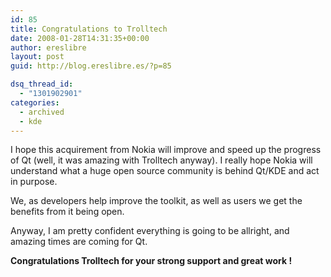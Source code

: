 ```yaml
---
id: 85
title: Congratulations to Trolltech
date: 2008-01-28T14:31:35+00:00
author: ereslibre
layout: post
guid: http://blog.ereslibre.es/?p=85

dsq_thread_id:
  - "1301902901"
categories:
  - archived
  - kde
---
```

I hope this acquirement from Nokia will improve and speed up the progress of Qt (well, it was amazing with Trolltech anyway). I really hope Nokia will understand what a huge open source community is behind Qt/KDE and act in purpose.

We, as developers help improve the toolkit, as well as users we get the benefits from it being open.

Anyway, I am pretty confident everything is going to be allright, and amazing times are coming for Qt.

**Congratulations Trolltech for your strong support and great work !**
